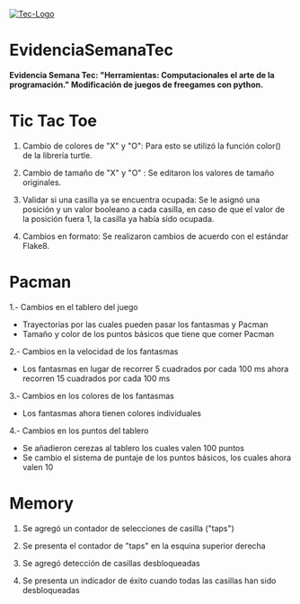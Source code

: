 [![Tec-Logo](https://javier.rodriguez.org.mx/itesm/2014/tecnologico-de-monterrey-blue-med.png 'Tec-Logo')](http://https://javier.rodriguez.org.mx/itesm/2014/tecnologico-de-monterrey-blue-med.png 'Tec-Logo')

# EvidenciaSemanaTec

**Evidencia Semana Tec: "Herramientas: Computacionales el arte de la programación." Modificación de juegos de freegames con python.**

# Tic Tac Toe

1. Cambio de colores de "X" y "O": Para esto se utilizó la función color() de la librería turtle.

2. Cambio de tamaño de "X" y "O" : Se editaron los valores de tamaño originales.

3. Validar si una casilla ya se encuentra ocupada: Se le asignó una posición y un valor booleano a cada casilla, en caso de que el valor de la posición fuera 1, la casilla ya había sido ocupada.

4. Cambios en formato: Se realizaron cambios de acuerdo con el estándar Flake8.

# Pacman

1.- Cambios en el tablero del juego

- Trayectorias por las cuales pueden pasar los fantasmas y Pacman
- Tamaño y color de los puntos básicos que tiene que comer Pacman

2.- Cambios en la velocidad de los fantasmas

- Los fantasmas en lugar de recorrer 5 cuadrados por cada 100 ms ahora recorren 15 cuadrados por cada 100 ms

3.- Cambios en los colores de los fantasmas

- Los fantasmas ahora tienen colores individuales

4.- Cambios en los puntos del tablero

- Se añadieron cerezas al tablero los cuales valen 100 puntos
- Se cambio el sistema de puntaje de los puntos básicos, los cuales ahora valen 10

# Memory

1. Se agregó un contador de selecciones de casilla ("taps")

2. Se presenta el contador de "taps" en la esquina superior derecha

3. Se agregó detección de casillas desbloqueadas

4. Se presenta un indicador de éxito cuando todas las casillas han sido desbloqueadas
